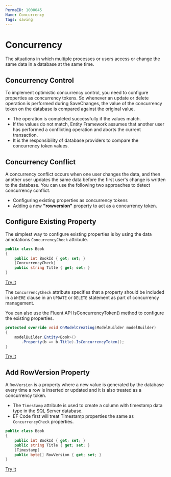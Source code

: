 ```yaml
---
PermaID: 1000045
Name: Concurrency
Tags: saving
---
```


# Concurrency

The situations in which multiple processes or users access or change the same data in a database at the same time.

## Concurrency Control

To implement optimistic concurrency control, you need to configure properties as concurrency tokens. So whenever an update or delete operation is performed during SaveChanges, the value of the concurrency token on the database is compared against the original value.

 - The operation is completed successfully if the values match.
 - If the values do not match, Entity Framework assumes that another user has performed a conflicting operation and aborts the current transaction.
 - It is the responsibility of database providers to compare the concurrency token values.

## Concurrency Conflict

A concurrency conflict occurs when one user changes the data, and then another user updates the same data before the first user's change is written to the database. You can use the following two approaches to detect concurrency conflict.

 - Configuring existing properties as concurrency tokens
 - Adding a new **"rowversion"** property to act as a concurrency token.

## Configure Existing Property

The simplest way to configure existing properties is by using the data annotations `ConcurrencyCheck` attribute.

```csharp
public class Book
{
    public int BookId { get; set; }
    [ConcurrencyCheck]
    public string Title { get; set; }
}
```

[Try it](https://dotnetfiddle.net/v1mHtl)

The `ConcurrencyCheck` attribute specifies that a property should be included in a `WHERE` clause in an `UPDATE` or `DELETE` statement as part of concurrency management.

You can also use the Fluent API IsConcurrencyToken() method to configure the existing properties.

```csharp
protected override void OnModelCreating(ModelBuilder modelBuilder)
{
    modelBuilder.Entity<Book>()
       .Property(b => b.Title).IsConcurrencyToken();
}
```

[Try it](https://dotnetfiddle.net/UJSybY)

## Add RowVersion Property

A `RowVersion` is a property where a new value is generated by the database every time a row is inserted or updated and it is also treated as a concurrency token.

 - The `Timestamp` attribute is used to create a column with timestamp data type in the SQL Server database.
 - EF Code first will treat Timestamp properties the same as `ConcurrencyCheck` properties.
 
```csharp
public class Book
{
    public int BookId { get; set; }
    public string Title { get; set; }
    [Timestamp]
    public byte[] RowVersion { get; set; }
}
```

[Try it](https://dotnetfiddle.net/HedUXa)